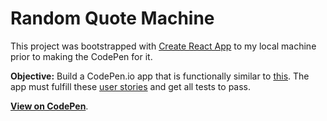 # Random Quote Machine

This project was bootstrapped with [Create React App](https://github.com/facebook/create-react-app) to my local machine prior to making the CodePen for it.

**Objective:** Build a CodePen.io app that is functionally similar to [this](https://codepen.io/freeCodeCamp/full/qRZeGZ). The app must fulfill these [user stories](https://www.freecodecamp.org/learn/front-end-development-libraries/front-end-development-libraries-projects/build-a-random-quote-machine) and get all tests to pass.

[**View on CodePen**](https://codepen.io/mrskmass/full/VwWYLbp). 
